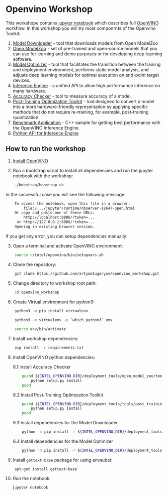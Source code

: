 # Openvino Workshop

This workshope contains [jupyter notebook](https://jupyter.org/) which describes full [OpenVINO](https://docs.openvinotoolkit.org/) workflow. In this workshop you will try most componrnts of the Openvino Toolkit:
1. [Model Downloader](https://docs.openvinotoolkit.org/latest/_tools_downloader_README.html) - tool that downloads models from Open ModelZoo
2. [Open ModelZoo](https://docs.openvinotoolkit.org/latest/_models_intel_index.html) - set of pre-trained and open-source models that you can use for learning and demo purposes or for developing deep learning software.
3. [Model Optimizer](https://docs.openvinotoolkit.org/latest/_docs_MO_DG_Deep_Learning_Model_Optimizer_DevGuide.html) - tool that facilitates the transition between the training and deployment environment, performs static model analysis, and adjusts deep learning models for optimal execution on end-point target devices.
4. [Inference Engine](https://docs.openvinotoolkit.org/latest/_docs_IE_DG_Deep_Learning_Inference_Engine_DevGuide.html) - a unified API to allow high performance inference on many hardware.
5. [Accuracy Checker](https://docs.openvinotoolkit.org/latest/_tools_accuracy_checker_README.html) - tool to measure accuracy of a model.
6. [Post-Training Optimization Toolkit](https://docs.openvinotoolkit.org/latest/_README.html) - tool designed to convert a model into a more hardware-friendly representation by applying specific methods that do not require re-training, for example, post-training quantization.
7. [Benchmark Application](https://docs.openvinotoolkit.org/latest/_inference_engine_samples_benchmark_app_README.html) - C++ sample for getting best performance with the OpenVINO Inference Engine.
8. [Python API for Inference Engine](https://docs.openvinotoolkit.org/latest/_inference_engine_ie_bridges_python_docs_api_overview.html)


## How to run the workshop

1. [Install OpenVINO](https://docs.openvinotoolkit.org/latest/_docs_install_guides_installing_openvino_linux.html)

2. Run a bootstrap script to install all dependencies and run the jupyter notebook with the workshop:
```bash
    ./boostrap/boostrap.sh
```
In the successful case you will see the following message:
```bash
    To access the notebook, open this file in a browser:
        file:/.../jupyter/runtime/nbserver-18647-open.html
    Or copy and paste one of these URLs:
        http://localhost:8888/?token=...
     or http://127.0.0.1:8888/?token=...
    Opening in existing browser session.
```

If you get any error, you can setup dependencies manually:

3. Open a terminal and activate OpenVINO environment:

```bash
    source ~/intel/openvino/bin/setupvars.sh
```

4. Clone the repository:

```bash
    git clone https://github.com/artyomtugaryov/openvino_workshop.git
```
5. Change directory to workshop root path:

```bash
    cd openvino_workshop
```

6. Create Virtual environment for python3:

```bash
    python3 -m pip install virtualenv
    
    python3 -m virtualenv -p `which python3` env

    source env/bin/activate
```

7. Install workshop dependencies:

```bash
    pip install -r requirements.txt
```

8. Install OpenVINO python dependencies:

    8.1  Install Accuracy Checker
    ```bash
        pushd ${INTEL_OPENVINO_DIR}/deployment_tools/open_model_zoo/tools/accuracy_checker/
            python setup.py install
        popd
    ```

    8.2 Install Post-Training Optimization Toolkit
    ```bash
        pushd ${INTEL_OPENVINO_DIR}/deployment_tools/tools/post_training_optimization_toolkit/
            python setup.py install
        popd
    ```

    8.3 Install dependencies for the Model Downloader
    ```bash
        python -m pip install -r ${INTEL_OPENVINO_DIR}/deployment_tools/open_model_zoo/tools/downloader/requirements.in
    ```


    8.4 Install dependencies for the Model Optimizer
    ```bash
        python -m pip install -r ${INTEL_OPENVINO_DIR}/deployment_tools/model_optimizer/requirements.txt
    ```

9. Install `gettext-base` package for using envsubst:
```
    apt-get install gettext-base
```

10. Run the notebook:
```bash
   jupyter notebook
```
